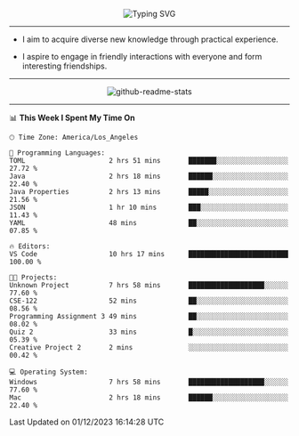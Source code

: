<p align="center">
  <img src="https://readme-typing-svg.demolab.com?font=Fira+Code&weight=500&size=32&duration=2500&pause=1600&center=true&vCenter=true&random=false&width=1024&height=64&lines=Hi+there+%F0%9F%91%8B;I'm+delighted+you+could+make+it+here+%F0%9F%8E%89;I'm+Harry%2C+a+college+student+still+finding+my+way" alt="Typing SVG" />
</p>


---


- I aim to acquire diverse new knowledge through practical experience.

- I aspire to engage in friendly interactions with everyone and form interesting friendships.


---


<p align="center">
  <img src="https://github-readme-stats.vercel.app/api?username=Harry-Jing&show_icons=true" alt="github-readme-stats"/>
</p>


---

<!--START_SECTION:waka-->
📊 **This Week I Spent My Time On** 

```text
🕑︎ Time Zone: America/Los_Angeles

💬 Programming Languages: 
TOML                     2 hrs 51 mins       ███████░░░░░░░░░░░░░░░░░░   27.72 % 
Java                     2 hrs 18 mins       ██████░░░░░░░░░░░░░░░░░░░   22.40 % 
Java Properties          2 hrs 13 mins       █████░░░░░░░░░░░░░░░░░░░░   21.56 % 
JSON                     1 hr 10 mins        ███░░░░░░░░░░░░░░░░░░░░░░   11.43 % 
YAML                     48 mins             ██░░░░░░░░░░░░░░░░░░░░░░░   07.85 % 

🔥 Editors: 
VS Code                  10 hrs 17 mins      █████████████████████████   100.00 % 

🐱‍💻 Projects: 
Unknown Project          7 hrs 58 mins       ███████████████████░░░░░░   77.60 % 
CSE-122                  52 mins             ██░░░░░░░░░░░░░░░░░░░░░░░   08.56 % 
Programming Assignment 3 49 mins             ██░░░░░░░░░░░░░░░░░░░░░░░   08.02 % 
Quiz 2                   33 mins             █░░░░░░░░░░░░░░░░░░░░░░░░   05.39 % 
Creative Project 2       2 mins              ░░░░░░░░░░░░░░░░░░░░░░░░░   00.42 % 

💻 Operating System: 
Windows                  7 hrs 58 mins       ███████████████████░░░░░░   77.60 % 
Mac                      2 hrs 18 mins       ██████░░░░░░░░░░░░░░░░░░░   22.40 % 
```


 Last Updated on 01/12/2023 16:14:28 UTC
<!--END_SECTION:waka-->
